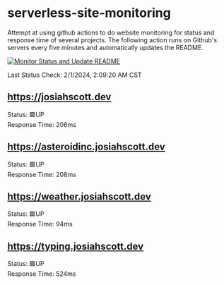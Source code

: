 # serverless-site-monitoring
Attempt at using github actions to do website monitoring for status and response time of several projects. The following action runs on Github's servers every five minutes and automatically updates the README.  

[![Monitor Status and Update README](https://github.com/JosiahSco/serverless-site-monitoring/actions/workflows/monitor.yaml/badge.svg)](https://github.com/JosiahSco/serverless-site-monitoring/actions/workflows/monitor.yaml)

Last Status Check: 2/1/2024, 2:09:20 AM CST

## https://josiahscott.dev
Status: 🟩UP  
Response Time: 206ms

## https://asteroidinc.josiahscott.dev
Status: 🟩UP  
Response Time: 208ms

## https://weather.josiahscott.dev
Status: 🟩UP  
Response Time: 94ms

## https://typing.josiahscott.dev
Status: 🟩UP  
Response Time: 524ms

